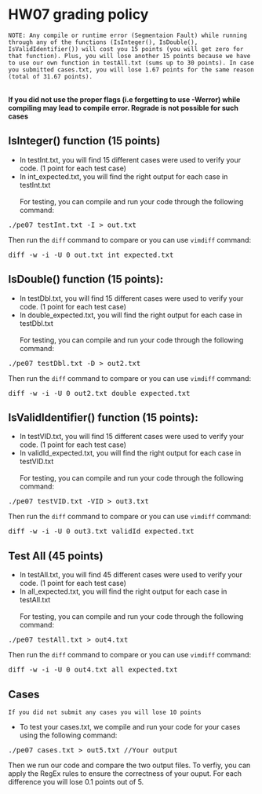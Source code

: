 # HW07 grading policy

`NOTE: Any compile or runtime error (Segmentaion Fault) while running through any of the functions (IsInteger(), IsDouble(), IsValidIdentifier()) will cost you 15 points (you will get zero for that function). Plus, you will lose another 15 points because we have to use our own function in testAll.txt (sums up to 30 points). In case you submitted cases.txt, you will lose 1.67 points for the same reason (total of 31.67 points).`</br></br>

<strong> If you did not use the proper flags (i.e forgetting to use -Werror) while compiling may lead to compile error. Regrade is not possible for such cases</strong>


## IsInteger() function (15 points)
- In testInt.txt, you will find 15 different cases were used to verify your code. (1 point for each test case)
- In int_expected.txt, you will find the right output for each case in testInt.txt </br></br>
For testing, you can compile and run  your code through the following command:
<pre>
./pe07 testInt.txt -I > out.txt
</pre>
Then run the `diff` command to compare or you can use `vimdiff` command:
<pre>
diff -w -i -U 0 out.txt int_expected.txt
</pre>

	
## IsDouble() function (15 points):
- In testDbl.txt, you will find 15 different cases were used to verify your code. (1 point for each test case)
- In double_expected.txt, you will find the right output for each case in testDbl.txt </br></br>
For testing, you can compile and run  your code through the following command:
<pre>
./pe07 testDbl.txt -D > out2.txt
</pre>
Then run the `diff` command to compare or you can use `vimdiff` command:
<pre>
diff -w -i -U 0 out2.txt double_expected.txt
</pre>


## IsValidIdentifier() function (15 points):
- In testVID.txt, you will find 15 different cases were used to verify your code. (1 point for each test case)
- In validId_expected.txt, you will find the right output for each case in testVID.txt </br></br>
For testing, you can compile and run  your code through the following command:
<pre>
./pe07 testVID.txt -VID > out3.txt
</pre>
Then run the `diff` command to compare or you can use `vimdiff` command:
<pre>
diff -w -i -U 0 out3.txt validId_expected.txt
</pre>


## Test All (45 points)
- In testAll.txt, you will find 45 different cases were used to verify your code. (1 point for each test case)
- In all_expected.txt, you will find the right output for each case in testAll.txt </br></br>
For testing, you can compile and run  your code through the following command:
<pre>
./pe07 testAll.txt > out4.txt
</pre>
Then run the `diff` command to compare or you can use `vimdiff` command:
<pre>
diff -w -i -U 0 out4.txt all_expected.txt
</pre>

## Cases
`If you did not submit any cases you will lose 10 points`
- To test your cases.txt, we compile and run your code for your cases using the following command:
<pre>
./pe07 cases.txt > out5.txt //Your output
</pre>

Then we run our code and compare the two output files. To verfiy, you can apply the RegEx rules to ensure the correctness of your ouput.
For each difference you will lose 0.1 points out of 5.



